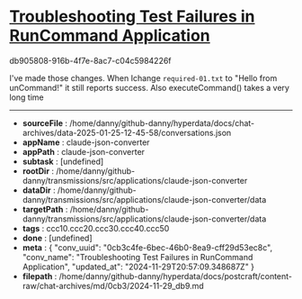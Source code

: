 # [Troubleshooting Test Failures in RunCommand Application](https://claude.ai/chat/0cb3c4fe-6bec-46b0-8ea9-cff29d53ec8c)

db905808-916b-4f7e-8ac7-c04c5984226f

I've made those changes. When Ichange `required-01.txt` to "Hello from unCommand!" it still reports success. Also executeCommand() takes a very long time

---

* **sourceFile** : /home/danny/github-danny/hyperdata/docs/chat-archives/data-2025-01-25-12-45-58/conversations.json
* **appName** : claude-json-converter
* **appPath** : claude-json-converter
* **subtask** : [undefined]
* **rootDir** : /home/danny/github-danny/transmissions/src/applications/claude-json-converter
* **dataDir** : /home/danny/github-danny/transmissions/src/applications/claude-json-converter/data
* **targetPath** : /home/danny/github-danny/transmissions/src/applications/claude-json-converter/data
* **tags** : ccc10.ccc20.ccc30.ccc40.ccc50
* **done** : [undefined]
* **meta** : {
  "conv_uuid": "0cb3c4fe-6bec-46b0-8ea9-cff29d53ec8c",
  "conv_name": "Troubleshooting Test Failures in RunCommand Application",
  "updated_at": "2024-11-29T20:57:09.348687Z"
}
* **filepath** : /home/danny/github-danny/hyperdata/docs/postcraft/content-raw/chat-archives/md/0cb3/2024-11-29_db9.md
